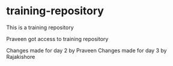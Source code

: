 # training-repository

This is a training repository

Praveen got access to training repository

Changes made for day 2 by Praveen
Changes made for day 3 by Rajakishore
